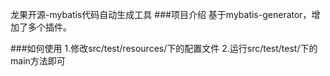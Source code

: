 龙果开源-mybatis代码自动生成工具
###项目介绍
基于mybatis-generator，增加了多个插件。

###如何使用
1.修改src/test/resources/下的配置文件
2.运行src/test/test/下的main方法即可